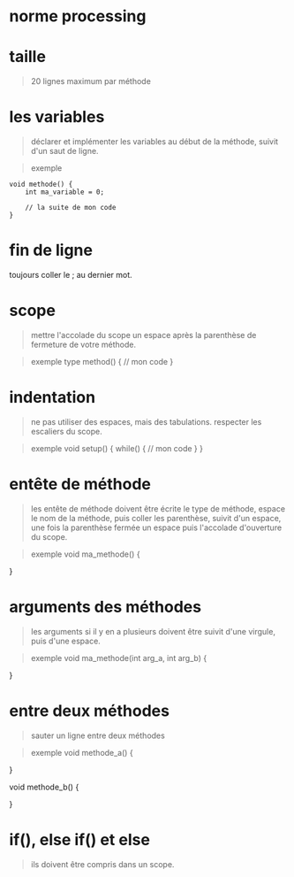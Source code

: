 # norme processing





# taille

> 20 lignes maximum par méthode


# les variables

> déclarer et implémenter les variables au début de la méthode, suivit d'un saut de ligne.

> exemple
```
void methode() {
	int ma_variable = 0;

	// la suite de mon code 	
}
```


# fin de ligne

toujours coller le ; au dernier mot.


# scope

> mettre l'accolade du scope un espace après la parenthèse de fermeture de votre méthode.

>exemple
type method() {
	// mon code
}

# indentation

> ne pas utiliser des espaces, mais des tabulations.
> respecter les escaliers du scope.

> exemple
void setup() {
	while() {
		// mon code
	}
}

# entête de méthode

> les entête de méthode doivent être écrite le type de méthode, espace le nom de la méthode, puis coller les parenthèse, suivit d'un espace, une fois la parenthèse fermée un espace puis l'accolade d'ouverture du scope.

>exemple 
void ma_methode() {
	
}


# arguments des méthodes

>les arguments si il y en a plusieurs doivent être suivit d'une virgule, puis d'une espace.

> exemple
void ma_methode(int arg_a, int arg_b) {
	
}





# entre deux méthodes

> sauter un ligne entre deux méthodes

> exemple
void methode_a() {
	
}

void methode_b() {
	
}



# if(), else if() et  else

>ils doivent être compris dans un scope.


